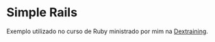 Simple Rails
===

Exemplo utilizado no curso de Ruby ministrado por mim na [Dextraining](http://www.dextraining.com.br/).
